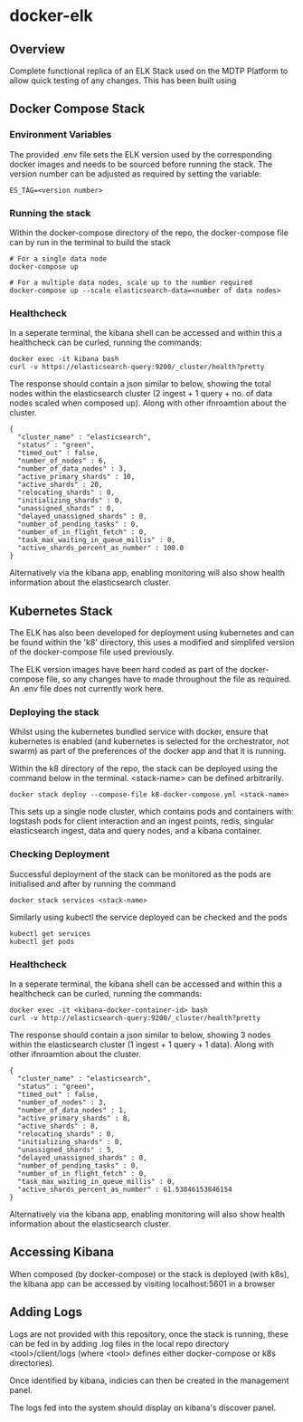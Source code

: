 
# docker-elk

## Overview
Complete functional replica of an ELK Stack used on the MDTP Platform to allow quick testing of any changes. This has been built using 

## Docker Compose Stack

### Environment Variables
The provided .env file sets the ELK version used by the corresponding docker images and needs to be sourced before running the stack. The version number can be adjusted as required by setting the variable:

```
ES_TAG=<version number>
```
### Running the stack
Within the docker-compose directory of the repo, the docker-compose file can by run in the terminal to build the stack 
```
# For a single data node 
docker-compose up

# For a multiple data nodes, scale up to the number required
docker-compose up --scale elasticsearch-data=<number of data nodes>
```

### Healthcheck
In a seperate terminal, the kibana shell can be accessed and within this a healthcheck can be curled, running the commands:
```
docker exec -it kibana bash
curl -v https://elasticsearch-query:9200/_cluster/health?pretty
```

The response should contain a json similar to below, showing the total nodes within the elasticsearch cluster (2 ingest + 1 query + no. of data nodes scaled when composed up). Along with other ifnroamtion about the cluster.
```
{
  "cluster_name" : "elasticsearch",
  "status" : "green",
  "timed_out" : false,
  "number_of_nodes" : 6,
  "number_of_data_nodes" : 3,
  "active_primary_shards" : 10,
  "active_shards" : 20,
  "relocating_shards" : 0,
  "initializing_shards" : 0,
  "unassigned_shards" : 0,
  "delayed_unassigned_shards" : 0,
  "number_of_pending_tasks" : 0,
  "number_of_in_flight_fetch" : 0,
  "task_max_waiting_in_queue_millis" : 0,
  "active_shards_percent_as_number" : 100.0
}
```

Alternatively via the kibana app, enabling monitoring will also show health information about the elasticsearch cluster.

## Kubernetes Stack

The ELK has also been developed for deployment using kubernetes and can be found within the 'k8' directory, this uses a modified and simplifed version of the docker-compose file used previously.

The ELK version images have been hard coded as part of the docker-compose file, so any changes have to made throughout the file as required. An .env file does not currently work here.

### Deploying the stack

Whilst using the kubernetes bundled service with docker, ensure that kubernetes is enabled (and kubernetes is selected for the orchestrator, not swarm) as part of the preferences of the docker app and that it is running.

Within the k8 directory of the repo, the stack can be deployed using the command below in the terminal. \<stack-name> can be defined arbitrarily.

```
docker stack deploy --compose-file k8-docker-compose.yml <stack-name>
```

This sets up a single node cluster, which contains pods and containers with:
logstash pods for client interaction and an ingest points, redis, singular elasticsearch ingest, data and query nodes, and a kibana container.

### Checking Deployment

Successful deployment of the stack can be monitored as the pods are initialised and after by running the command 
```
docker stack services <stack-name>
```

Similarly using kubectl the service deployed can be checked and the pods 
```
kubectl get services
kubectl get pods
```

### Healthcheck
In a seperate terminal, the kibana shell can be accessed and within this a healthcheck can be curled, running the commands:

```
docker exec -it <kibana-docker-container-id> bash
curl -v http://elasticsearch-query:9200/_cluster/health?pretty
```

The response should contain a json similar to below, showing 3 nodes within the elasticsearch cluster (1 ingest + 1 query + 1 data). Along with other ifnroamtion about the cluster.
```
{
  "cluster_name" : "elasticsearch",
  "status" : "green",
  "timed_out" : false,
  "number_of_nodes" : 3,
  "number_of_data_nodes" : 1,
  "active_primary_shards" : 8,
  "active_shards" : 8,
  "relocating_shards" : 0,
  "initializing_shards" : 0,
  "unassigned_shards" : 5,
  "delayed_unassigned_shards" : 0,
  "number_of_pending_tasks" : 0,
  "number_of_in_flight_fetch" : 0,
  "task_max_waiting_in_queue_millis" : 0,
  "active_shards_percent_as_number" : 61.53846153846154
}
```

Alternatively via the kibana app, enabling monitoring will also show health information about the elasticsearch cluster.

## Accessing Kibana
When composed (by docker-compose) or the stack is deployed (with k8s), the kibana app can be accessed by visiting localhost:5601 in a browser

## Adding Logs
Logs are not provided with this repository, once the stack is running, these can be fed in by adding .log files in the local repo directory \<tool>/client/logs (where \<tool> defines either docker-compose or k8s directories).

Once identified by kibana, indicies can then be created in the management panel.

The logs fed into the system should display on kibana's discover panel.